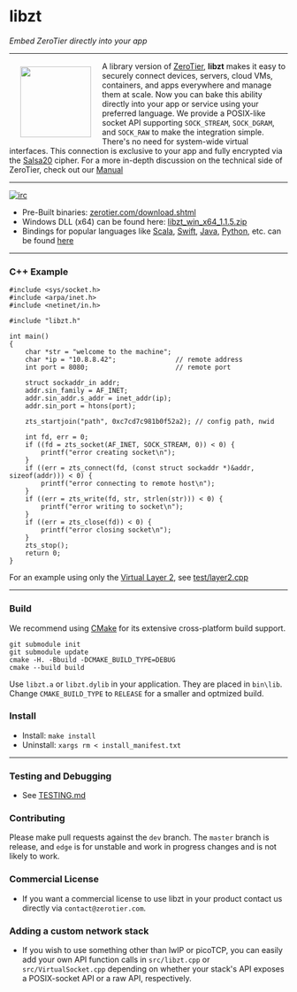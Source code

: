 # libzt
*Embed ZeroTier directly into your app*
***

<a href="https://www.zerotier.com/?pk_campaign=github_libzt"><img src="https://raw.githubusercontent.com/zerotier/ZeroTierOne/master/artwork/ZeroTierIcon.png" width="128" height="128" align="left" hspace="20" vspace="9"></a>

A library version of [ZeroTier](https://github.com/zerotier/ZeroTierOne), **libzt** makes it easy to securely connect devices, servers, cloud VMs, containers, and apps everywhere and manage them at scale. Now you can bake this ability directly into your app or service using your preferred language. We provide a POSIX-like socket API supporting `SOCK_STREAM`, `SOCK_DGRAM`, and `SOCK_RAW` to make the integration simple. There's no need for system-wide virtual interfaces. This connection is exclusive to your app and fully encrypted via the [Salsa20](https://en.wikipedia.org/wiki/Salsa20) cipher. For a more in-depth discussion on the technical side of ZeroTier, check out our [Manual](https://www.zerotier.com/manual.shtml?pk_campaign=github_libzt)

<hr>

[![irc](https://img.shields.io/badge/IRC-%23zerotier%20on%20freenode-orange.svg)](https://webchat.freenode.net/?channels=zerotier)

 - Pre-Built binaries: [zerotier.com/download.shtml](https://zerotier.com/download.shtml?pk_campaign=github_libzt)
 - Windows DLL (x64) can be found here: [libzt_win_x64_1.1.5.zip](https://download.zerotier.com/dist/libzt_win_x64_1.1.5.zip)
 - Bindings for popular languages like [Scala](examples/bindings/scala), [Swift](examples/bindings/swift), [Java](examples/bindings/java), [Python](examples/bindings/python), etc. can be found [here](examples/bindings)

*** 

### C++ Example

```
#include <sys/socket.h>
#include <arpa/inet.h>
#include <netinet/in.h>

#include "libzt.h"

int main() 
{
	char *str = "welcome to the machine";
	char *ip = "10.8.8.42";               // remote address
	int port = 8080;                      // remote port

	struct sockaddr_in addr;
	addr.sin_family = AF_INET;
	addr.sin_addr.s_addr = inet_addr(ip);
	addr.sin_port = htons(port);	

	zts_startjoin("path", 0xc7cd7c981b0f52a2); // config path, nwid

	int fd, err = 0;
	if ((fd = zts_socket(AF_INET, SOCK_STREAM, 0)) < 0) {
		printf("error creating socket\n");
	}
	if ((err = zts_connect(fd, (const struct sockaddr *)&addr, sizeof(addr))) < 0) {
		printf("error connecting to remote host\n");
	}
	if ((err = zts_write(fd, str, strlen(str))) < 0) {
		printf("error writing to socket\n");
	}
	if ((err = zts_close(fd)) < 0) {
		printf("error closing socket\n");
	}
	zts_stop();
	return 0;
}
```

For an example using only the [Virtual Layer 2](https://www.zerotier.com/manual.shtml#2_2?pk_campaign=github_libzt), see [test/layer2.cpp](test/layer2.cpp)

***

### Build

We recommend using [CMake](https://cmake.org/) for its extensive cross-platform build support. 

```
git submodule init
git submodule update
cmake -H. -Bbuild -DCMAKE_BUILD_TYPE=DEBUG
cmake --build build 
```

Use `libzt.a` or `libzt.dylib` in your application. They are placed in `bin\lib`. Change `CMAKE_BUILD_TYPE` to `RELEASE` for a smaller and optmized build.

### Install

 - Install: `make install`
 - Uninstall: `xargs rm < install_manifest.txt`

***

### Testing and Debugging
 - See [TESTING.md](TESTING.md)


### Contributing

Please make pull requests against the `dev` branch. The `master` branch is release, and `edge` is for unstable and work in progress changes and is not likely to work.

### Commercial License
 - If you want a commercial license to use libzt in your product contact us directly via `contact@zerotier.com`.

### Adding a custom network stack
 - If you wish to use something other than lwIP or picoTCP, you can easily add your own API function calls in `src/libzt.cpp` or `src/VirtualSocket.cpp` depending on whether your stack's API exposes a POSIX-socket API or a raw API, respectively.
 
